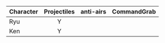| Character | Projectiles | anti-airs | CommandGrab |
| :--- | :-----------: | -- | -- |
| Ryu | Y | | |
| Ken | Y | | |
